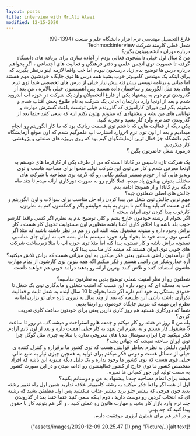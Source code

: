 ```yaml
---
layout: posts
title: interview with Mr.Ali Alaei
modified: 12-15-2020
---
```











<div dir="rtl">


فارغ التحصیل مهندسی نرم افزار دانشگاه علم و صنعت (1394-99)
<br>
شغل فعلی کارمند شرکت Techmockinterview
<br>
درباره دوران دانشجوییتون بگین؟
<br>
من 2 سال اول خیلی دانشجوی فعالی بودم از آماده سازی برای برنامه های دانشگاه گرفته تا عضویت توی انجمن علمی و دفتر فرهنگی و فعالیت های اجتماعی ، اگر بخواهم درباره درس ها توضیح بدم زیاد درسخون نبودم اما خب واقعا لازمه اینو درنظر بگیرید که برای اینکه یک مهندس کامپیوتر خوب بشید همه درس ها توی جایگاه خودشون مهم هستند اما مبانی و برنامه نویسی پیشرفته پیش نیاز خیلی از درس های تخصصی شما توی ترم های بعد مثل الگوریتم و ساختمان داده هستند پس اهمیتشون خیلی بالاتره ، من بعد از گذروندن ترم دوم به پیشنهاد یکی از فارغ التحصیلان وارد یک شرکت در حوزه اپ اندروید شدم و بعد از اونجا وارد دپارتمان ای تی  یک شرکت به نام طلوع پخش آفتاب شدم و میتونم بگم این دوران کارآموزی که گذروندم خیلی تونست باعث گسترش مهارت و توانایی های من بشه و پیشنهادی که میتونم بهتون بکنم اینه که سعی کنید حتما بعد از گذروندن چند ترم وارد کار بشید و تجربه کنید.
<br>
یکی دیگه از فعالیت هایی که داشتم توی قسمت رباتیک بود که ما کار الگوریتم رو انجام میدادیم و بعد از اون  توی ترم 4روارد استارت اپ علموگیم شدم که اون موقع آزمایشگاه گیم دانشگاه جز فعال ترین آزمایشگهای گیم بود که روی پروژه های صنعتی و پژوهشی کار میکردیم.
<br>
درمورد شغل حاضرتون بگین ؟
<br>    

یک شرکت تازه تاسیس در کانادا است که من از طرف یکی از کارفرما های دوستم به اونجا معرفی شدم و کار من توی این شرکت تولید متحوا برای مصاحبه هاست و توی ویدیو هایی که از خودم منتشر میکنم نکاتی رو که لازمه  توی مصاحبه با  شرکت های مختلف بدونن بهشون یاد میدم، فعلا کارم رو به صورت دورکاری ارائه میدم تا چند ماه دیگه برم کانادا و از همونجا ادامه بدم.
<br>
چالش های اصلی شغلتون چیه؟
<br>
مهم ترین چالش توی شغل من پیدا کردن راه حل مناسب برای سوالات  و اون الگوریتم و کدی هست که باید پیدا کنم تا بتونم به بقیه جوابشو بگم و کمکشون کنم.به نظرتون کارخوب پیدا کردن توی ایران سخته ؟
<br>
اگر بخوام از رشته خودمون خارج بشم و کلی توضیح بدم به نظرم اگر کسی واقعا کارشو خوب بلد باشه وبا اخلاق کاری آشنا باشه منظورم اون مسئولیت تحویل  کار هست ، کار براش وجود داره و میتونه مشغول بشه البته این رو هم در نظر داشته باشید که مثلا اگر کسی توی رشته خود ما بخواد وارد حوزه سیستم عامل بشه خب نه ایران جای مناسبی نمیتونه براش باشه و کار نمیتونه پیدا کنه اما مثلا توی حوزه اپ یا مثلا زیرساخت شرکت های خوبی توی ایران هستند که میشه کار مناسب پیدا کرد
<br>
از درآمدتون راضی هستین یعنی فکر میکنین به اون میزانی هست که براش تلاش میکنید؟
<br>
آره خداروشکر من راضی هستم و فکر میکنم اگه همه بتونن توی کارشون از تمام مهارت هاشون استفاده کنند و تلاش کنند بهترین ارائه رو بدهند درآمد خوبی هم خواهند داشت.
<br> 

شغلتون رو از نظر امنیت شغلی توضیح بدین به نظرتون مناسبه؟
<br>
خب یه مسئله ای که وجود داره این هست که امنیت شغلی و ماندگاری توی یک شغل تا حدودی بستگی به خود آدم داره اگر شما بخوای تا 10 سال آینده یه شغل ثابت و فعالیت تکراری داشته باشی این طبیعیه که بعد از چند سال یه نیروی تازه جای تو بزارن اما به نظرم این مهمه که بتونیم جایگاه خودمون رو ارتقا بدیم.
<br>
شما که دورکاری هستید هم روز کاری دارین یعنی برای خودتون ساعت کاری تعریف کردی؟\
بله من 6 روز در هفته رو کار میکنم و جمعه هارو استراحت و میشه گف در روز تا ساعت 5 مشغول کار هستم و به نظرم این تعهد به کار خیلی اهمیت داره و بعد از اون تایم آزادم.
فکر میکنید چرا ایران سوشال مدیا های معروفی نداره یا مثلا یه چیزی مثل گوگل چرا توی ایران ساخته نمیشه که جهانی بشه؟
<br>
اولین دلیلش به نظرم بخاطر قوانینی هست که توی کشور ما برقراره و کنترل کننده ی خیلی از مسائل هست و دومی فکر میکنم برای تولید یه همچین چیزی نیاز به منبع مالی خیلی قوی هست که توی کشور ما وجود نداره و یک دلیل دیگه میتونه این باشه که افراد متخصص کشور ما توی خارج از کشور فعالیتشون رو ادامه میدن و در این صورت کشور به سمت تولید این جور کمپانی ها نمیره.
<br>
میشه برای اتمام مصاحبه چندتا پیشنهاد به من و دوستانم بکنید؟
<br>
اول از همه اگر واقعا فکر میکنید به رشته کامپیوتر علاقه ندارید همین اول راه تغییر رشته بدید چون هرچی که بیشتر جلو برید بیشتر عذاب میکشید پس اول مطمئن بشید که رشته ای که انتخاب کردین رو دوست دارید ، دوم اینکه سعی کنید حتما حتما بعد از گذروندن چند ترم وارد بازار کار بشید و مهارت هاتون رو عملی کنید ، و اگر هم بتونید کار با حقوق پیدا کنید که چه بهتر.
<br>
و در آخر هم برای همتون آرزوی موفقیت دارم. 
<br>


![alt text](../assets/images/2020-12-09 20.25.47 (1).png "Picture")